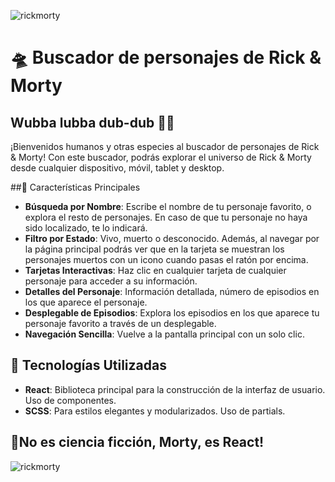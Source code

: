 ![rickmorty](https://github.com/Adalab/modulo-3-evaluacion-final-elena-alcaraz/assets/156465486/8f5d9b0a-87a3-4337-8fa8-8775a4b72a92)

# 🛸 Buscador de personajes de Rick & Morty

## Wubba lubba dub-dub 🧟‍♂️
¡Bienvenidos humanos y otras especies al buscador de personajes de Rick & Morty! 
Con este buscador, podrás explorar el universo de Rick & Morty desde cualquier dispositivo, móvil, tablet y desktop.

##🚀 Características Principales
- **Búsqueda por Nombre**: Escribe el nombre de tu personaje favorito, o explora el resto de personajes. En caso de que tu personaje no haya sido localizado, te lo indicará. 
- **Filtro por Estado**: Vivo, muerto o desconocido. Además, al navegar por la página principal podrás ver que en la tarjeta se muestran los personajes muertos con un icono cuando pasas el ratón por encima. 
- **Tarjetas Interactivas**: Haz clic en cualquier tarjeta de cualquier personaje para acceder a su información. 
- **Detalles del Personaje**: Información detallada, número de episodios en los que aparece el personaje.  
- **Desplegable de Episodios**: Explora los episodios en los que aparece tu personaje favorito a través de un desplegable.
- **Navegación Sencilla**: Vuelve a la pantalla principal con un solo clic.

## 🔧 Tecnologías Utilizadas

- **React**: Biblioteca principal para la construcción de la interfaz de usuario. Uso de componentes.
- **SCSS**: Para estilos elegantes y modularizados. Uso de partials. 

## 💬No es ciencia ficción, Morty, es React! 
![rickmorty](https://github.com/Adalab/modulo-3-evaluacion-final-elena-alcaraz/assets/156465486/7ff53517-0e84-422e-b503-26585f6bc541)

